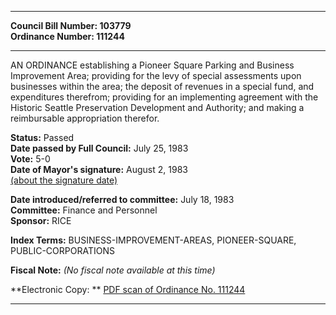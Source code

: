 * * * * *  
  
**Council Bill Number: [](#h0)[](#h2)103779**   
**Ordinance Number: 111244**  
  
* * * * *  
  
AN ORDINANCE establishing a Pioneer Square Parking and Business Improvement Area; providing for the levy of special assessments upon businesses within the area; the deposit of revenues in a special fund, and expenditures therefrom; providing for an implementing agreement with the Historic Seattle Preservation Development and Authority; and making a reimbursable appropriation therefor.  
  
**Status:** Passed   
**Date passed by Full Council:** July 25, 1983   
**Vote:** 5-0   
**Date of Mayor's signature:** August 2, 1983   
[(about the signature date)](/~public/approvaldate.htm)   
  
  
**Date introduced/referred to committee:** July 18, 1983   
**Committee:** Finance and Personnel   
**Sponsor:** RICE   
  
**Index Terms:** BUSINESS-IMPROVEMENT-AREAS, PIONEER-SQUARE, PUBLIC-CORPORATIONS  
  
**Fiscal Note:** *(No fiscal note available at this time)*  
  
**Electronic Copy: ** [PDF scan of Ordinance No. 111244](/~archives/Ordinances/Ord_111244.pdf)  
  
* * * * *  
